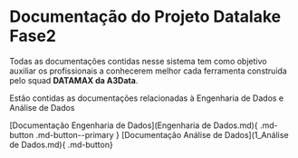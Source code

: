 # **Documentação  do Projeto Datalake Fase2**

Todas as documentações contidas nesse sistema tem como objetivo auxiliar os profissionais a conhecerem melhor cada ferramenta construida pelo squad **DATAMAX da A3Data**.

Estão contidas as documentações relacionadas à Engenharia de Dados e Análise de Dados


[Documentação Engenharia de Dados](Engenharia de Dados.md){ .md-button .md-button--primary }
[Documentação Análise de Dados](1_Análise de Dados.md){ .md-button}